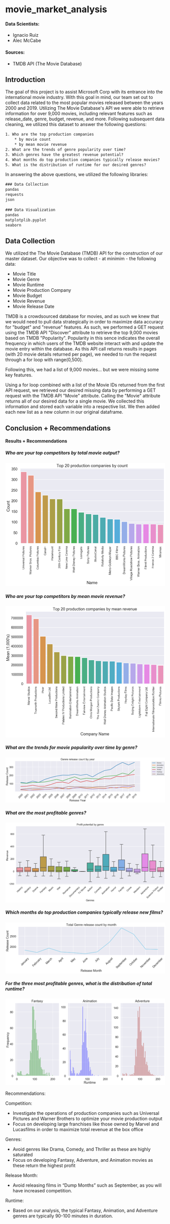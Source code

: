 # movie_market_analysis

#### Data Scientists:
- Ignacio Ruiz
- Alec McCabe

#### Sources:
- TMDB API (The Movie Database)


## Introduction

The goal of this project is to assist Microsoft Corp with its entrance into the international movie industry. With this goal in mind, our team set out to collect data related to the most popular movies released between the years 2000 and 2019. Utilizing The Movie Database's API we were able to retrieve information for over 9,000 movies, including relevant features such as release_date, genre, budget, revenue, and more. Following subsequent data cleaning, we utilized this dataset to answer the following questions:

```
1. Who are the top production companies
    * by movie count
    * by mean movie revenue
2. What are the trends of genre popularity over time?
3. Which genres have the greatest revenue potential?
4. What months do top production companies typically release movies?
5. What is the distribution of runtime for our desired genres?
```

In answering the above questions, we utilized the following libraries:

```
### Data Collection
pandas
requests
json

### Data Visualization
pandas
matplotplib.pyplot
seaborn
```


## Data Collection

We utilized the The Movie Database (TMDB) API for the construction of our master dataset. Our objective was to collect - at minimim - the following data:
- Movie Title
- Movie Genre
- Movie Runtime
- Movie Production Company
- Movie Budget
- Movie Revenue
- Movie Release Date

TMDB is a crowdsourced database for movies, and as such we knew that we would need to pull data strategically in order to maximize data accuracy for "budget" and "revenue" features. As such, we performed a GET request using the TMDB API "Discover" attribute to retrieve the top 9,000 movies based on TMDB "Popularity". Popularity in this sence indicates the overall frequency in which users of the TMDB website interact with and update the movie entry within the database. As this API call returns results in pages (with 20 movie details returned per page), we needed to run the request through a for loop with range(0,500).

Following this, we had a list of 9,000 movies... but we were missing some key features.

Using a for loop combined with a list of the Movie IDs returned from the first API request, we retrieved our desired missing data by performing a GET request with the TMDB API "Movie" attribute. Calling the "Movie" attribute returns all of our desired data for a single movie. We collected this information and stored each variable into a respective list. We then added each new list as a new column in our original dataframe.


## Conclusion + Recommendations

#### Results + Recommendations

##### Who are your top competitors by total movie output?

![Image](company_count.png?raw=true)

##### Who are your top competitors by mean movie revenue?

![Image](company_mean.png?raw=true)

##### What are the trends for movie popularity over time by genre?

![Image](genre_year.png?raw=true)

##### What are the most profitable genres?

![Image](boxplot_no_outliers.png?raw=true)

##### Which months do top production companies typically release new films?

![Image](genre_month_clean.png?raw=true)

##### For the three most profitable genres, what is the distribution of total runtime?

![Image](histogram.png?raw=true)


Recommendations:

Competition:
- Investigate the operations of production companies such as Universal Pictures and Warner Brothers to optimize your movie production output 
- Focus on developing large franchises like those owned by Marvel and Lucasfilms in order to maximize total revenue at the box office

Genres:
- Avoid genres like Drama, Comedy, and Thriller as these are highly saturated
- Focus on developing Fantasy, Adventure, and Animation movies as these return the highest profit

Release Month:
- Avoid releasing films in “Dump Months” such as September, as you will have increased competition.

Runtime:
- Based on our analysis, the typical Fantasy, Animation, and Adventure genres are typically 90-100 minutes in duration.



























